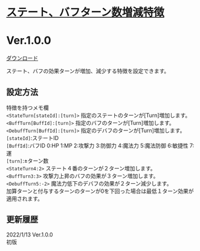 # [ステート、バフターン数増減特徴](https://raw.githubusercontent.com/nuun888/MZ/master/NUUN_StateBuffTurnPlus.js)
# Ver.1.0.0
[ダウンロード](https://raw.githubusercontent.com/nuun888/MZ/master/NUUN_StateBuffTurnPlus.js)  

ステート、バフの効果ターンが増加、減少する特徴を設定できます。

## 設定方法
特徴を持つメモ欄  
`<StateTurn[stateId]:[turn]>` 指定のステートのターンが[Turn]増加します。  
`<BuffTurn[BuffId]:[turn]>` 指定のバフのターンが[Turn]増加します。  
`<DebuffTurn[BuffId]:[turn]>` 指定のデバフのターンが[Turn]増加します。  
`[stateId]`:ステートID  
`[BuffId]`:バフID 0:HP 1:MP 2:攻撃力 3:防御力 4:魔法力 5:魔法防御 6:敏捷性 7:運  
`[turn]`:±ターン数  
`<StateTurn4:2>` ステート４番のターンが２ターン増加します。  
`<BuffTurn3:3>` 攻撃力上昇のバフの効果が３ターン増加します。  
`<DebuffTurn5:-2>` 魔法力低下のデバフの効果が２ターン減少します。  
加算ターンと付与するターンのターンが0を下回った場合は最低１ターン効果が適用されます。  

## 更新履歴
2022/1/13 Ver.1.0.0  
初版
